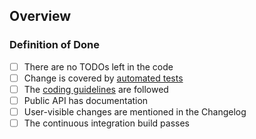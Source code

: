 ## Overview

<!-- Please describe your changes here and list any open questions you might have. -->

### Definition of Done

- [ ] There are no TODOs left in the code
- [ ] Change is covered by [automated tests](https://github.com/jni-rs/jni-rs/blob/master/CONTRIBUTING.md#tests)
- [ ] The [coding guidelines](https://github.com/jni-rs/jni-rs/blob/master/CONTRIBUTING.md#the-code-style) are followed
- [ ] Public API has documentation
- [ ] User-visible changes are mentioned in the Changelog
- [ ] The continuous integration build passes
